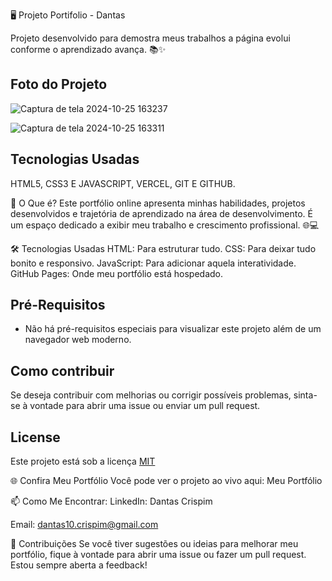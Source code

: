 🖥️ Projeto Portifolio - Dantas

  Projeto desenvolvido para demostra meus trabalhos a página evolui conforme o aprendizado avança. 📚✨


## Foto do Projeto
![Captura de tela 2024-10-25 163237](https://github.com/user-attachments/assets/431d0808-a1fa-4254-87f5-299fb3fb1a0c)


![Captura de tela 2024-10-25 163311](https://github.com/user-attachments/assets/651e482f-6724-4fe5-bd8e-8561148151b7)



## Tecnologias Usadas
  HTML5, CSS3 E JAVASCRIPT, VERCEL, GIT E GITHUB.

🚀 O Que é?
Este portfólio online apresenta minhas habilidades, projetos desenvolvidos e trajetória de aprendizado na área de desenvolvimento. 
É um espaço dedicado a exibir meu trabalho e crescimento profissional. 🌐💻


🛠️ Tecnologias Usadas
HTML: Para estruturar tudo.
CSS: Para deixar tudo bonito e responsivo.
JavaScript: Para adicionar aquela interatividade.
GitHub Pages: Onde meu portfólio está hospedado.

## Pré-Requisitos

  * Não há pré-requisitos especiais para visualizar este projeto além de um navegador web moderno.
    
## Como contribuir

   Se deseja contribuir com melhorias ou corrigir possíveis problemas, sinta-se à vontade para abrir uma issue ou enviar um pull request.
    
## License
Este projeto está sob a licença [MIT](https://choosealicense.com/licenses/mit/)

🌐 Confira Meu Portfólio
Você pode ver o projeto ao vivo aqui: Meu Portfólio

📫 Como Me Encontrar:
LinkedIn: Dantas Crispim

Email: dantas10.crispim@gmail.com

📝 Contribuições Se você tiver sugestões ou ideias para melhorar meu portfólio, fique à vontade para abrir uma issue ou fazer um pull request. Estou sempre aberta a feedback!
